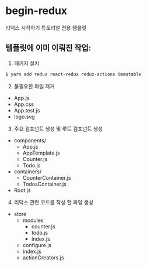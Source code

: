 # begin-redux

리덕스 시작하기 튜토리얼 전용 템플릿

## 템플릿에 이미 이뤄진 작업:

1. 패키지 설치
```bash
$ yarn add redux react-redux redux-actions immutable
```

2. 불필요한 파일 제거
- App.js
- App.css
- App.test.js
- logo.svg

3. 주요 컴포넌트 생성 및 루트 컴포넌트 생성

- components/
  - App.js
  - AppTemplate.js
  - Counter.js
  - Todo.js
- containers/
  - CounterContainer.js
  - TodosContainer.js
- Root.js

4. 리덕스 관련 코드를 작성 할 파일 생성
- store
  - modules
    - counter.js
    - todo.js
    - index.js
  - configure.js
  - index.js
  - actionCreators.js